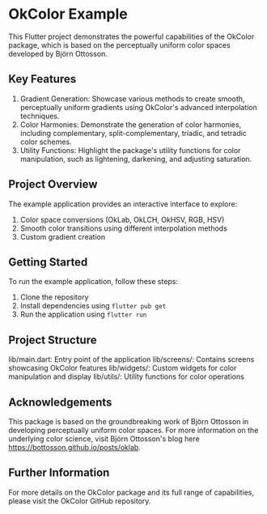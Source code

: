 # OkColor Example
This Flutter project demonstrates the powerful capabilities of the OkColor package, which is based on the perceptually uniform color spaces developed by Björn Ottosson.

## Key Features
1. Gradient Generation: Showcase various methods to create smooth, perceptually uniform gradients using OkColor's advanced interpolation techniques.
2. Color Harmonies: Demonstrate the generation of color harmonies, including complementary, split-complementary, triadic, and tetradic color schemes.
3. Utility Functions: Highlight the package's utility functions for color manipulation, such as lightening, darkening, and adjusting saturation.

## Project Overview
The example application provides an interactive interface to explore:
1. Color space conversions (OkLab, OkLCH, OkHSV, RGB, HSV)
2. Smooth color transitions using different interpolation methods
3. Custom gradient creation

## Getting Started
To run the example application, follow these steps:
1. Clone the repository
2. Install dependencies using `flutter pub get`
3. Run the application using `flutter run`

## Project Structure
lib/main.dart: Entry point of the application
lib/screens/: Contains screens showcasing OkColor features
lib/widgets/: Custom widgets for color manipulation and display
lib/utils/: Utility functions for color operations

## Acknowledgements
This package is based on the groundbreaking work of Björn Ottosson in developing perceptually uniform color spaces. For more information on the underlying color science, visit Björn Ottosson's blog here https://bottosson.github.io/posts/oklab.

## Further Information
For more details on the OkColor package and its full range of capabilities, please visit the OkColor GitHub repository.